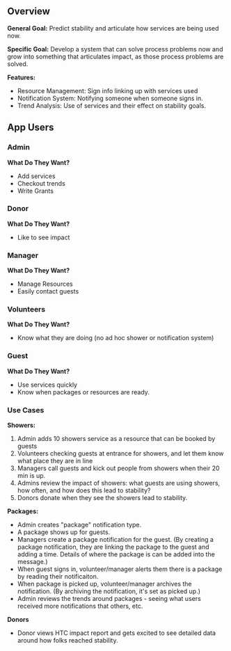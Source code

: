 ## Overview

**General Goal:** Predict stability and articulate how services are being used now.

**Specific Goal:** Develop a system that can solve process problems now and grow into something that articulates impact, as those process problems are solved.

**Features:**
- Resource Management: Sign info linking up with services used 
- Notification System: Notifying someone when someone signs in.
- Trend Analysis: Use of services and their effect on stability goals.

## App Users
### Admin
**What Do They Want?**
- Add services
- Checkout trends
- Write Grants

### Donor
**What Do They Want?**
- Like to see impact

### Manager
**What Do They Want?**
- Manage Resources
- Easily contact guests

### Volunteers
**What Do They Want?**
- Know what they are doing (no ad hoc shower or notification system)

### Guest
**What Do They Want?**
- Use services quickly
- Know when packages or resources are ready.

### Use Cases
**Showers:**
1. Admin adds 10 showers service as a resource that can be booked by guests
2. Volunteers checking guests at entrance for showers, and let them know what place they are in line
3. Managers call guests and kick out people from showers when their 20 min is up.
4. Admins review the impact of showers: what guests are using showers, how often, and how does this lead to stability?
5. Donors donate when they see the showers lead to stability.

**Packages:**
- Admin creates "package" notification type.
- A package shows up for guests.
- Managers create a package notification for the guest. (By creating a package notification, they are linking the package to the guest and adding a time. Details of where the package is can be added into the message.)
- When guest signs in, volunteer/manager alerts them there is a package by reading their notificaiton.
- When package is picked up, volunteer/manager archives the notification. (By archiving the notification, it's set as picked up.)
- Admin reviews the trends around packages - seeing what users received more notifications that others, etc.

**Donors**
- Donor views HTC impact report and gets excited to see detailed data around how folks reached stability.